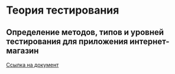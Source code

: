 # Теория тестирования

## Определение методов, типов и уровней тестирования для приложения интернет-магазин
[Ссылка на документ](https://docs.google.com/spreadsheets/d/1GWx_A2DGbJNX4Mvk3pH2YbMBH-gzJRbHxRi9eL3X7-g/edit?gid=1647196050#gid=1647196050)

